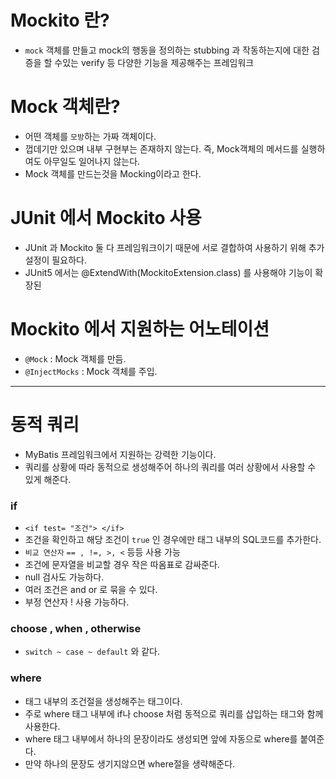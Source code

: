 # Mockito 란?
- `mock` 객체를 만들고 mock의 행동을 정의하는 stubbing 과 작동하는지에 대한 검증을 할 수있는
verify 등 다양한 기능을 제공해주는 프레임워크

# Mock 객체란?
- 어떤 객체를 `모방`하는 가짜 객체이다.
- 껍데기만 있으며 내부 구현부는 존재하지 않는다.
즉, Mock객체의 메서드를 실행하여도 아무일도 일어나지 않는다.
- Mock 객체를 만드는것을 Mocking이라고 한다.

# JUnit 에서 Mockito 사용
- JUnit 과 Mockito 둘 다 프레임워크이기 때문에 서로 결합하여 사용하기 위해 추가 설정이 필요하다.
- JUnit5 에서는 @ExtendWith(MockitoExtension.class) 를 사용해야 기능이 확장된

# Mockito 에서 지원하는 어노테이션
- `@Mock` : Mock 객체를 만듬.
- `@InjectMocks` : Mock 객체를 주입.

-----------------------------------------------------------------------

# 동적 쿼리
- MyBatis 프레임워크에서 지원하는 강력한 기능이다.
- 쿼리를 상황에 따라 동적으로 생성해주어 하나의 쿼리를 여러 상황에서 사용할 수 있게 해준다.

### if

- `<if test= "조건"> </if>`
- 조건을 확인하고 해당 조건이 `true` 인 경우에만 태그 내부의 SQL코드를 추가한다.
- `비교 연산자` `== , !=, >, <` 등등 사용 가능
- 조건에 문자열을 비교할 경우 작은 따옴표로 감싸준다.
- null 검사도 가능하다. 
- 여러 조건은 and or 로 묶을 수 있다.
- 부정 연산자 ! 사용 가능하다. 

### choose , when , otherwise
- `switch ~ case ~ default` 와 같다.

### where
- 태그 내부의 조건절을 생성해주는 태그이다.
- 주로 where 태그 내부에 if나 choose 처럼 동적으로 쿼리를 삽입하는 태그와 함께 사용한다.
- where 태그 내부에서 하나의 문장이라도 생성되면 앞에 자동으로 where를 붙여준다.
- 만약 하나의 문장도 생기지않으면 where절을 생략해준다.


